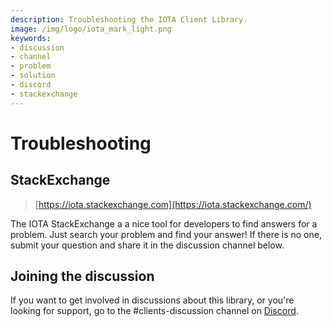 ```yaml
---
description: Troubleshooting the IOTA Client Library.
image: /img/logo/iota_mark_light.png
keywords:
- discussion
- channel
- problem
- solution
- discord
- stackexchange
---
```

# Troubleshooting


## StackExchange

> [https://iota.stackexchange.com](https://iota.stackexchange.com/)

The IOTA StackExchange a a nice tool for developers to find answers for a problem. Just search your problem and find your answer! If there is no one, submit your question and share it in the discussion channel below.

## Joining the discussion

If you want to get involved in discussions about this library, or you're looking for support, go to the #clients-discussion channel on [Discord](https://discord.iota.org).